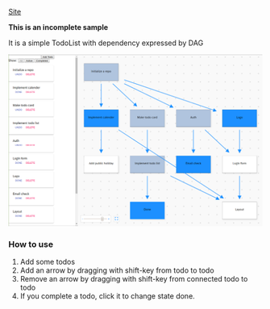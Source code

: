 [Site](https://todo.clelia-house.tokyo/)

**This is an incomplete sample**

It is a simple TodoList with dependency expressed by DAG

![screenshot](./screenshot2.png)

### How to use
1. Add some todos
2. Add an arrow by dragging with shift-key from todo to todo
3. Remove an arrow by dragging with shift-key from connected todo to todo
4. If you complete a todo, click it to change state done.
